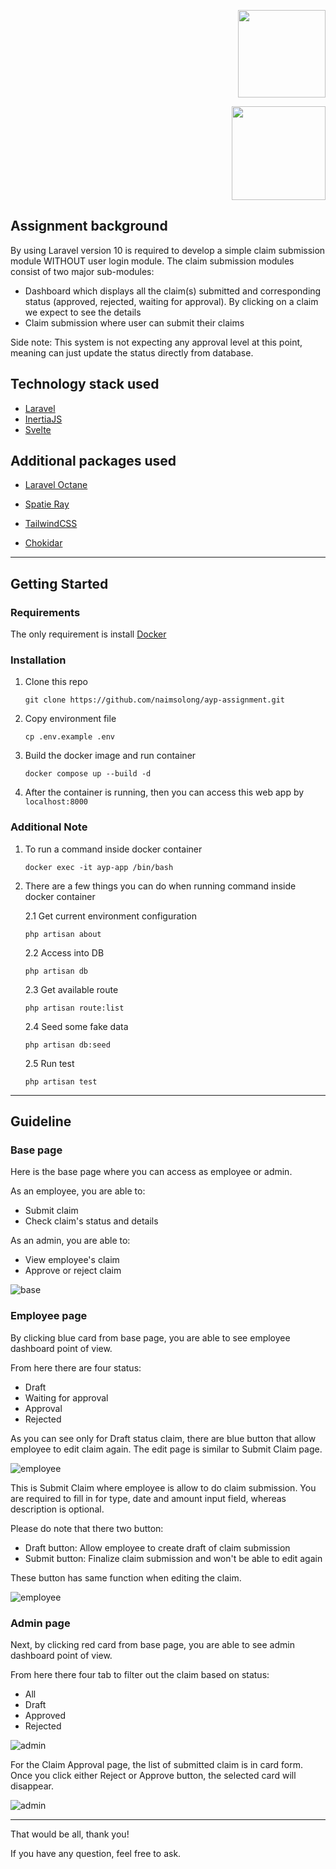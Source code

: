 <p  align="right">
<a  href="https://ayp-group.com/"  target="_blank"><img  src="https://media.licdn.com/dms/image/C560BAQG3LseHRrTLdQ/company-logo_200_200/0/1611567176258?e=2147483647&v=beta&t=pNnzj5v1870TJpsS0oWNo0PtKMbxqFmRmOGI14740pk"  width="140"></a></p>
<p  align="right"><a  href="https://laravel.com"  target="_blank"><img  src="https://raw.githubusercontent.com/laravel/art/master/logo-lockup/5%20SVG/2%20CMYK/1%20Full%20Color/laravel-logolockup-cmyk-red.svg"  width="150"></a>
</p>

## **Assignment background**

By using Laravel version 10 is required to develop a simple claim submission module
WITHOUT user login module. The claim submission modules consist of two major sub-modules:

- Dashboard which displays all the claim(s) submitted and corresponding
status (approved, rejected, waiting for approval). By clicking on a claim we
expect to see the details
- Claim submission where user can submit their claims

Side note: This system is not expecting any approval level at this point, meaning can just update the status directly from database.

## **Technology stack used**

- [Laravel](https://laravel.com)
- [InertiaJS](https://inertiajs.com/)
- [Svelte](https://svelte.dev/)

## **Additional packages used**



- [Laravel Octane](https://laravel.com/docs/10.x/octane)
- [Spatie Ray](https://spatie.be/docs/ray/v1/introduction)

- [TailwindCSS](https://tailwindcss.com)

- [Chokidar](https://github.com/paulmillr/chokidar)

---

## **Getting Started**

### **Requirements**

The only requirement is install [Docker](https://docs.docker.com/)

### **Installation**

1. Clone this repo
    ```
    git clone https://github.com/naimsolong/ayp-assignment.git
    ```

2. Copy environment file
    ```
    cp .env.example .env
    ```

3. Build the docker image and run container
    ```
    docker compose up --build -d
    ```

4. After the container is running, then you can access this web app by ```localhost:8000```

### **Additional Note**

1. To run a command inside docker container
    ```
    docker exec -it ayp-app /bin/bash
    ```

2. There are a few things you can do when running command inside docker container

    2.1 Get current environment configuration

    ```
    php artisan about
    ```

    2.2 Access into DB

    ```
    php artisan db
    ```

    2.3 Get available route

    ```
    php artisan route:list
    ```

    2.4 Seed some fake data

    ```
    php artisan db:seed
    ```

    2.5 Run test

    ```
    php artisan test
    ```

---

## **Guideline**

### **Base page**

Here is the base page where you can access as employee or admin.

As an employee, you are able to:
- Submit claim
- Check claim's status and details

As an admin, you are able to:
- View employee's claim
- Approve or reject claim

![base](./.github/images/1.0_base.jpg)

### **Employee page**


By clicking blue card from base page, you are able to see employee dashboard point of view.

From here there are four status:
- Draft
- Waiting for approval
- Approval
- Rejected

As you can see only for Draft status claim, there are blue button that allow employee to edit claim again. The edit page is similar to Submit Claim page.

![employee](./.github/images/2.0_employee.jpg)

This is Submit Claim where employee is allow to do claim submission. You are required to fill in for type, date and amount input field, whereas description is optional.

Please do note that there two button:
- Draft button: Allow employee to create draft of claim submission
- Submit button: Finalize claim submission and won't be able to edit again

These button has same function when editing the claim.

![employee](./.github/images/2.1_employee.jpg)

### **Admin page**


Next, by clicking red card from base page, you are able to see admin dashboard point of view.

From here there four tab to filter out the claim based on status:
- All
- Draft
- Approved
- Rejected

![admin](./.github/images/3.0_admin.jpg)

For the Claim Approval page, the list of submitted claim is in card form. Once you click either Reject or Approve button, the selected card will disappear.

![admin](./.github/images/3.1_admin.jpg)

---

That would be all, thank you!

If you have any question, feel free to ask.
